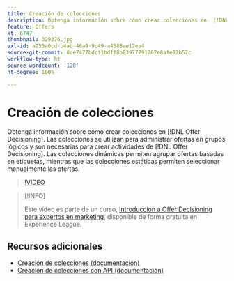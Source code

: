 ```yaml
---
title: Creación de colecciones
description: Obtenga información sobre cómo crear colecciones en  [!DNL Offer Decisioning]. Las colecciones tienen reglas de idoneidad asociadas para ayudarle a mostrarlas solo a los clientes relevantes.
feature: Offers
kt: 6747
thumbnail: 329376.jpg
exl-id: a255a0cd-b4ab-46a9-9c49-a4588ae12ea4
source-git-commit: 0ce7477bdcf1bdff8b83977791267e8afe92b57c
workflow-type: ht
source-wordcount: '120'
ht-degree: 100%

---
```


# Creación de colecciones

Obtenga información sobre cómo crear colecciones en [!DNL Offer Decisioning]. Las colecciones se utilizan para administrar ofertas en grupos lógicos y son necesarias para crear actividades de [!DNL Offer Decisioning]. Las colecciones dinámicas permiten agrupar ofertas basadas en etiquetas, mientras que las colecciones estáticas permiten seleccionar manualmente las ofertas.

>[!VIDEO](https://video.tv.adobe.com/v/329376?quality=12&learn=on)

>[!INFO]
>
> Este vídeo es parte de un curso, [Introducción a Offer Decisioning para expertos en marketing](https://experienceleague.adobe.com/?recommended=ExperiencePlatform-U-1-2020.1.offerdecisioning?lang=es), disponible de forma gratuita en Experience League.


## Recursos adicionales

* [Creación de colecciones (documentación)](https://experienceleague.adobe.com/docs/journey-optimizer/using/offer-decisioniong/managing-offers-in-the-offer-library/creating-collections.html?lang=es)
* [Creación de colecciones con API (documentación)](https://experienceleague.adobe.com/docs/journey-optimizer/using/offer-decisioniong/api-reference/offers-api/collections/create.html?lang=es)
